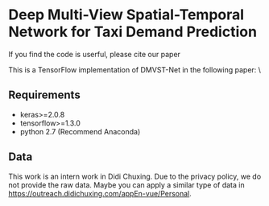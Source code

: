 # Deep Multi-View Spatial-Temporal Network for Taxi Demand Prediction
If you find the code is userful, please cite our paper

This is a TensorFlow implementation of DMVST-Net in the following paper: \

## Requirements
- keras>=2.0.8
- tensorflow>=1.3.0
- python 2.7 (Recommend Anaconda)

## Data
This work is an intern work in Didi Chuxing. Due to the privacy policy, we do not provide the raw data. Maybe you can apply a similar type of data in https://outreach.didichuxing.com/appEn-vue/Personal. 
